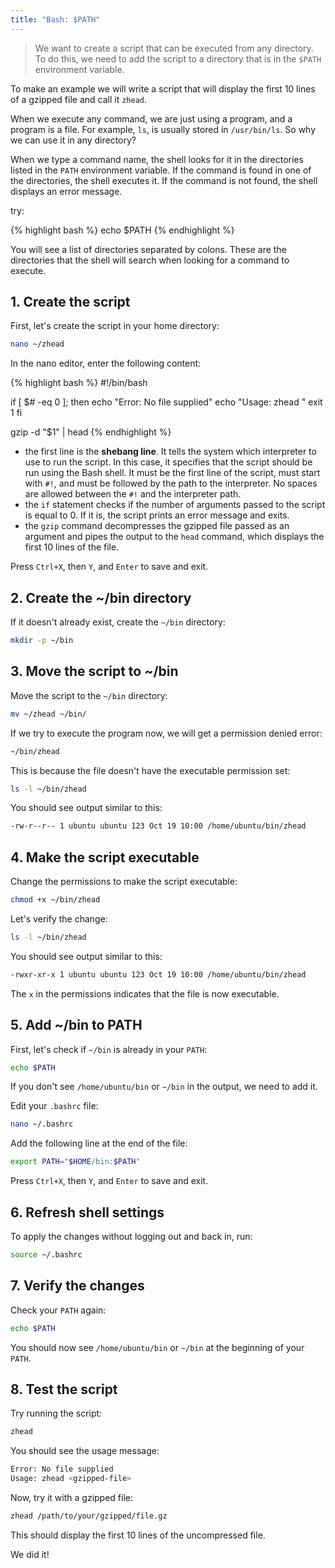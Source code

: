 ```yaml
---
title: "Bash: $PATH"
---
```


> We want to create a script that can be executed from any directory. 
> To do this, we need to add the script to a directory that is in the `$PATH` environment variable.

To make an example we will write a script that will display the first 10 lines of a gzipped file and call it `zhead`.

When we execute any command, we are just using a program, and a program is a file. For example, `ls`, is usually stored in `/usr/bin/ls`. So why we can use it in any directory?

When we type a command name, the shell looks for it in the directories listed in the `PATH` environment variable. If the command is found in one of the directories, the shell executes it. If the command is not found, the shell displays an error message.

try:

{% highlight bash %}
echo $PATH
{% endhighlight %}

You will see a list of directories separated by colons. These are the directories that the shell will search when looking for a command to execute. 


## 1. Create the script

First, let's create the script in your home directory:

```bash
nano ~/zhead
```

In the nano editor, enter the following content:

{% highlight bash %}
#!/bin/bash

if [ $# -eq 0 ]; then
    echo "Error: No file supplied"
    echo "Usage: zhead <gzipped-file>"
    exit 1
fi

gzip -d "$1" | head
{% endhighlight %}

* the first line is the **shebang line**. It tells the system which interpreter to use to run the script. In this case, it specifies that the script should be run using the Bash shell. It must be the first line of the script, must start with `#!`, and must be followed by the path to the interpreter. No spaces are allowed between the `#!` and the interpreter path.
* the `if` statement checks if the number of arguments passed to the script is equal to 0. If it is, the script prints an error message and exits.
* the `gzip` command decompresses the gzipped file passed as an argument and pipes the output to the `head` command, which displays the first 10 lines of the file.

Press `Ctrl+X`, then `Y`, and `Enter` to save and exit.

## 2. Create the ~/bin directory

If it doesn't already exist, create the `~/bin` directory:

```bash
mkdir -p ~/bin
```

## 3. Move the script to ~/bin

Move the script to the `~/bin` directory:

```bash
mv ~/zhead ~/bin/
```

If we try to execute the program now, we will get a permission denied error:

```bash
~/bin/zhead
```

This is because the file doesn't have the executable permission set:

```bash
ls -l ~/bin/zhead
```

You should see output similar to this:

```bash
-rw-r--r-- 1 ubuntu ubuntu 123 Oct 19 10:00 /home/ubuntu/bin/zhead
```

## 4. Make the script executable

Change the permissions to make the script executable:

```bash
chmod +x ~/bin/zhead
```

Let's verify the change:

```bash
ls -l ~/bin/zhead
```

You should see output similar to this:

```bash
-rwxr-xr-x 1 ubuntu ubuntu 123 Oct 19 10:00 /home/ubuntu/bin/zhead
```

The `x` in the permissions indicates that the file is now executable.

## 5. Add ~/bin to PATH

First, let's check if `~/bin` is already in your `PATH`:

```bash
echo $PATH
```

If you don't see `/home/ubuntu/bin` or `~/bin` in the output, we need to add it.

Edit your `.bashrc` file:

```bash
nano ~/.bashrc
```

Add the following line at the end of the file:

```bash
export PATH="$HOME/bin:$PATH"
```

Press `Ctrl+X`, then `Y`, and `Enter` to save and exit.

## 6. Refresh shell settings

To apply the changes without logging out and back in, run:

```bash
source ~/.bashrc
```

## 7. Verify the changes

Check your `PATH` again:

```bash
echo $PATH
```

You should now see `/home/ubuntu/bin` or `~/bin` at the beginning of your `PATH`.

## 8. Test the script

Try running the script:

```bash
zhead
```

You should see the usage message:

```bash
Error: No file supplied
Usage: zhead <gzipped-file>
```

Now, try it with a gzipped file:

```bash
zhead /path/to/your/gzipped/file.gz
```

This should display the first 10 lines of the uncompressed file.

We did it!